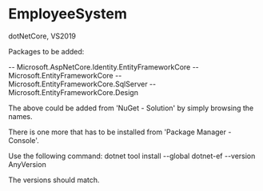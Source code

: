 # EmployeeSystem
dotNetCore, VS2019

Packages to be added:

-- Microsoft.AspNetCore.Identity.EntityFrameworkCore
-- Microsoft.EntityFrameworkCore
-- Microsoft.EntityFrameworkCore.SqlServer
-- Microsoft.EntityFrameworkCore.Design

The above could be added from 'NuGet - Solution' by simply browsing the names.

There is one more that has to be installed from 'Package Manager - Console'.

Use the following command:
dotnet tool install --global dotnet-ef --version AnyVersion

The versions should match.